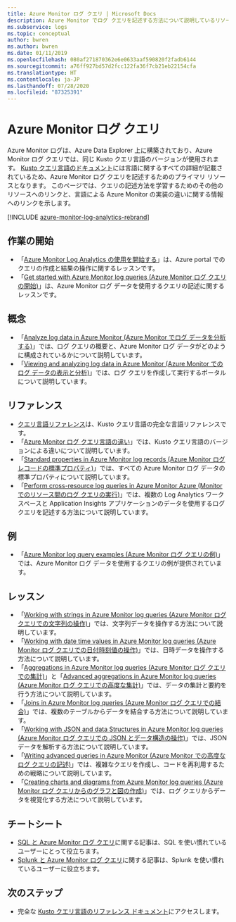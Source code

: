 ```yaml
---
title: Azure Monitor ログ クエリ | Microsoft Docs
description: Azure Monitor でログ クエリを記述する方法について説明しているリソースへの参照。
ms.subservice: logs
ms.topic: conceptual
author: bwren
ms.author: bwren
ms.date: 01/11/2019
ms.openlocfilehash: 080af271870362e6e0633aaf590820f2fadb6144
ms.sourcegitcommit: a76ff927bd57d2fcc122fa36f7cb21eb22154cfa
ms.translationtype: HT
ms.contentlocale: ja-JP
ms.lasthandoff: 07/28/2020
ms.locfileid: "87325391"
---
```

# <a name="azure-monitor-log-queries"></a>Azure Monitor ログ クエリ

Azure Monitor ログは、Azure Data Explorer 上に構築されており、Azure Monitor ログ クエリでは、同じ Kusto クエリ言語のバージョンが使用されます。 [Kusto クエリ言語のドキュメント](/azure/kusto/query)には言語に関するすべての詳細が記載されているため、Azure Monitor ログ クエリを記述するためのプライマリ リソースとなります。 このページでは、クエリの記述方法を学習するためのその他のリソースへのリンクと、言語による Azure Monitor の実装の違いに関する情報へのリンクを示します。

[!INCLUDE [azure-monitor-log-analytics-rebrand](../../../includes/azure-monitor-log-analytics-rebrand.md)]

## <a name="getting-started"></a>作業の開始

- 「[Azure Monitor Log Analytics の使用を開始する](get-started-portal.md)」は、Azure portal でのクエリの作成と結果の操作に関するレッスンです。
- 「[Get started with Azure Monitor log queries (Azure Monitor ログ クエリの開始)](get-started-queries.md)」は、Azure Monitor ログ データを使用するクエリの記述に関するレッスンです。

## <a name="concepts"></a>概念

- 「[Analyze log data in Azure Monitor (Azure Monitor でログ データを分析する)](./log-query-overview.md)」では、ログ クエリの概要と、Azure Monitor ログ データがどのように構成されているかについて説明しています。
- 「[Viewing and analyzing log data in Azure Monitor (Azure Monitor でのログ データの表示と分析)](./log-query-overview.md)」では、ログ クエリを作成して実行するポータルについて説明しています。

## <a name="reference"></a>リファレンス

- [クエリ言語リファレンス](/azure/kusto/query)は、Kusto クエリ言語の完全な言語リファレンスです。
- 「[Azure Monitor ログ クエリ言語の違い](data-explorer-difference.md)」では、Kusto クエリ言語のバージョンによる違いについて説明しています。
- 「[Standard properties in Azure Monitor log records (Azure Monitor ログ レコードの標準プロパティ)](../platform/log-standard-properties.md)」では、すべての Azure Monitor ログ データの標準プロパティについて説明しています。
- 「[Perform cross-resource log queries in Azure Monitor Azure (Monitor でのリソース間のログ クエリの実行)](./cross-workspace-query.md)」では、複数の Log Analytics ワークスペースと Application Insights アプリケーションのデータを使用するログ クエリを記述する方法について説明しています。

## <a name="examples"></a>例

- 「[Azure Monitor log query examples (Azure Monitor ログ クエリの例)](examples.md)」では、Azure Monitor ログ データを使用するクエリの例が提供されています。

## <a name="lessons"></a>レッスン

- 「[Working with strings in Azure Monitor log queries (Azure Monitor ログ クエリでの文字列の操作)](string-operations.md)」では、文字列データを操作する方法について説明しています。
- 「[Working with date time values in Azure Monitor log queries (Azure Monitor ログ クエリでの日付時刻値の操作)](datetime-operations.md)」では、日時データを操作する方法について説明しています。
- 「[Aggregations in Azure Monitor log queries (Azure Monitor ログ クエリでの集計)](aggregations.md)」と「[Advanced aggregations in Azure Monitor log queries (Azure Monitor ログ クエリでの高度な集計)](advanced-aggregations.md)」では、データの集計と要約を行う方法について説明しています。
- 「[Joins in Azure Monitor log queries (Azure Monitor ログ クエリでの結合)](joins.md)」では、複数のテーブルからデータを結合する方法について説明しています。
- 「[Working with JSON and data Structures in Azure Monitor log queries (Azure Monitor ログ クエリでの JSON とデータ構造の操作)](json-data-structures.md)」では、JSON データを解析する方法について説明しています。
- 「[Writing advanced queries in Azure Monitor (Azure Monitor での高度なログ クエリの記述)](advanced-query-writing.md)」では、複雑なクエリを作成し、コードを再利用するための戦略について説明しています。
- 「[Creating charts and diagrams from Azure Monitor log queries (Azure Monitor ログ クエリからのグラフと図の作成)](charts.md)」では、ログ クエリからデータを視覚化する方法について説明しています。

## <a name="cheatsheets"></a>チートシート

- [SQL と Azure Monitor ログ クエリ](sql-cheatsheet.md)に関する記事は、SQL を使い慣れているユーザーにとって役立ちます。
- [Splunk と Azure Monitor ログ クエリ](splunk-cheatsheet.md)に関する記事は、Splunk を使い慣れているユーザーに役立ちます。

## <a name="next-steps"></a>次のステップ

- 完全な [Kusto クエリ言語のリファレンス ドキュメント](/azure/kusto/query/)にアクセスします。

